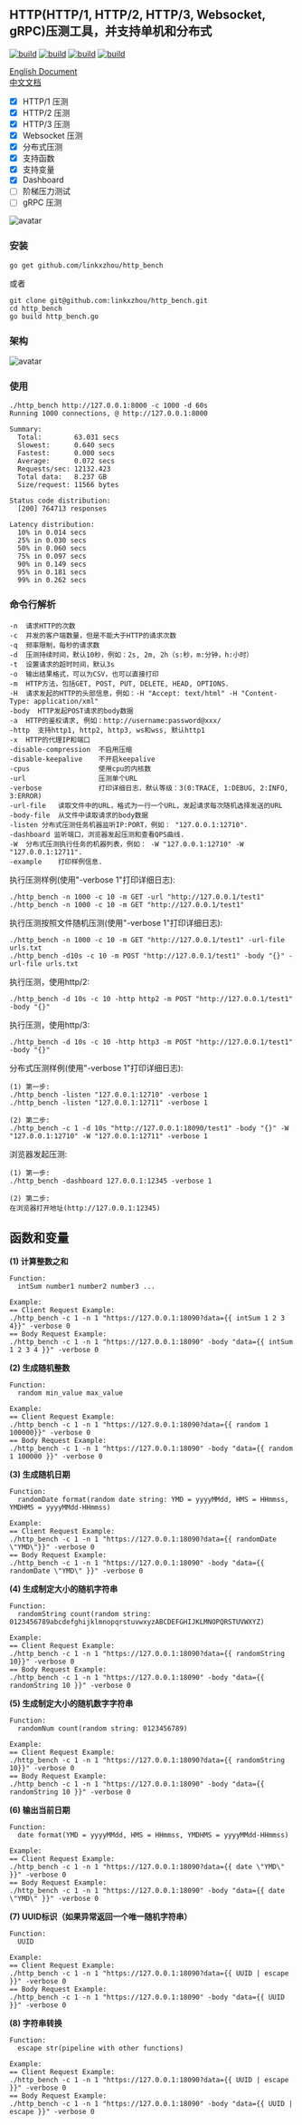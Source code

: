## HTTP(HTTP/1, HTTP/2, HTTP/3, Websocket, gRPC)压测工具，并支持单机和分布式

[![build](https://github.com/linkxzhou/http_bench/actions/workflows/build1.17.yml/badge.svg)](https://github.com/linkxzhou/http_bench/actions/workflows/build1.17.yml)
[![build](https://github.com/linkxzhou/http_bench/actions/workflows/build1.18.yml/badge.svg)](https://github.com/linkxzhou/http_bench/actions/workflows/build1.18.yml)
[![build](https://github.com/linkxzhou/http_bench/actions/workflows/build1.19.yml/badge.svg)](https://github.com/linkxzhou/http_bench/actions/workflows/build1.19.yml)
[![build](https://github.com/linkxzhou/http_bench/actions/workflows/build1.20.yml/badge.svg)](https://github.com/linkxzhou/http_bench/actions/workflows/build1.20.yml)

[English Document](https://github.com/linkxzhou/http_bench/blob/master/README.md)  
[中文文档](https://github.com/linkxzhou/http_bench/blob/master/README_CN.md)  

- [x] HTTP/1 压测
- [x] HTTP/2 压测
- [x] HTTP/3 压测
- [x] Websocket 压测
- [x] 分布式压测
- [x] 支持函数
- [x] 支持变量
- [x] Dashboard
- [ ] 阶梯压力测试
- [ ] gRPC 压测

![avatar](./demo.png)

### 安装

```
go get github.com/linkxzhou/http_bench
```
或者
```
git clone git@github.com:linkxzhou/http_bench.git
cd http_bench
go build http_bench.go
```

### 架构
![avatar](./arch.png)

### 使用

```
./http_bench http://127.0.0.1:8000 -c 1000 -d 60s
Running 1000 connections, @ http://127.0.0.1:8000

Summary:
  Total:        63.031 secs
  Slowest:      0.640 secs
  Fastest:      0.000 secs
  Average:      0.072 secs
  Requests/sec: 12132.423
  Total data:   8.237 GB
  Size/request: 11566 bytes

Status code distribution:
  [200] 764713 responses

Latency distribution:
  10% in 0.014 secs
  25% in 0.030 secs
  50% in 0.060 secs
  75% in 0.097 secs
  90% in 0.149 secs
  95% in 0.181 secs
  99% in 0.262 secs
```

### 命令行解析

```
-n  请求HTTP的次数
-c  并发的客户端数量，但是不能大于HTTP的请求次数
-q  频率限制，每秒的请求数
-d  压测持续时间，默认10秒，例如：2s, 2m, 2h（s:秒，m:分钟，h:小时）
-t  设置请求的超时时间，默认3s
-o  输出结果格式，可以为CSV，也可以直接打印
-m  HTTP方法，包括GET, POST, PUT, DELETE, HEAD, OPTIONS.
-H  请求发起的HTTP的头部信息，例如：-H "Accept: text/html" -H "Content-Type: application/xml"
-body  HTTP发起POST请求的body数据
-a  HTTP的鉴权请求, 例如：http://username:password@xxx/
-http  支持http1, http2, http3, ws和wss, 默认http1
-x  HTTP的代理IP和端口
-disable-compression  不启用压缩
-disable-keepalive    不开启keepalive
-cpus                 使用cpu的内核数
-url                  压测单个URL
-verbose              打印详细日志，默认等级：3(0:TRACE, 1:DEBUG, 2:INFO, 3:ERROR)
-url-file   读取文件中的URL，格式为一行一个URL，发起请求每次随机选择发送的URL
-body-file  从文件中读取请求的body数据
-listen 分布式压测任务机器监听IP:PORT，例如： "127.0.0.1:12710".
-dashboard 监听端口，浏览器发起压测和查看QPS曲线.
-W  分布式压测执行任务的机器列表，例如： -W "127.0.0.1:12710" -W "127.0.0.1:12711".
-example 	打印样例信息.
```

执行压测样例(使用"-verbose 1"打印详细日志):
```
./http_bench -n 1000 -c 10 -m GET -url "http://127.0.0.1/test1"
./http_bench -n 1000 -c 10 -m GET "http://127.0.0.1/test1"
```

执行压测按照文件随机压测(使用"-verbose 1"打印详细日志):
```
./http_bench -n 1000 -c 10 -m GET "http://127.0.0.1/test1" -url-file urls.txt
./http_bench -d10s -c 10 -m POST "http://127.0.0.1/test1" -body "{}" -url-file urls.txt
```

执行压测，使用http/2:
```
./http_bench -d 10s -c 10 -http http2 -m POST "http://127.0.0.1/test1" -body "{}"
```

执行压测，使用http/3:
```
./http_bench -d 10s -c 10 -http http3 -m POST "http://127.0.0.1/test1" -body "{}"
```

分布式压测样例(使用"-verbose 1"打印详细日志):
```
(1) 第一步:
./http_bench -listen "127.0.0.1:12710" -verbose 1
./http_bench -listen "127.0.0.1:12711" -verbose 1

(2) 第二步:
./http_bench -c 1 -d 10s "http://127.0.0.1:18090/test1" -body "{}" -W "127.0.0.1:12710" -W "127.0.0.1:12711" -verbose 1
```

浏览器发起压测:
```
(1) 第一步:
./http_bench -dashboard 127.0.0.1:12345 -verbose 1

(2) 第二步:
在浏览器打开地址(http://127.0.0.1:12345)
```

## 函数和变量
**(1) 计算整数之和**  
```
Function: 
  intSum number1 number2 number3 ...

Example:  
== Client Request Example:
./http_bench -c 1 -n 1 "https://127.0.0.1:18090?data={{ intSum 1 2 3 4}}" -verbose 0
== Body Request Example:
./http_bench -c 1 -n 1 "https://127.0.0.1:18090" -body "data={{ intSum 1 2 3 4 }}" -verbose 0
```

**(2) 生成随机整数**  
```
Function: 
  random min_value max_value 

Example:  
== Client Request Example:
./http_bench -c 1 -n 1 "https://127.0.0.1:18090?data={{ random 1 100000}}" -verbose 0
== Body Request Example:
./http_bench -c 1 -n 1 "https://127.0.0.1:18090" -body "data={{ random 1 100000 }}" -verbose 0
```

**(3) 生成随机日期**  
```
Function: 
  randomDate format(random date string: YMD = yyyyMMdd, HMS = HHmmss, YMDHMS = yyyyMMdd-HHmmss)

Example:  
== Client Request Example:
./http_bench -c 1 -n 1 "https://127.0.0.1:18090?data={{ randomDate \"YMD\"}}" -verbose 0
== Body Request Example:
./http_bench -c 1 -n 1 "https://127.0.0.1:18090" -body "data={{ randomDate \"YMD\" }}" -verbose 0
```

**(4) 生成制定大小的随机字符串**  
```
Function: 
  randomString count(random string: 0123456789abcdefghijklmnopqrstuvwxyzABCDEFGHIJKLMNOPQRSTUVWXYZ)

Example:  
== Client Request Example:
./http_bench -c 1 -n 1 "https://127.0.0.1:18090?data={{ randomString 10}}" -verbose 0
== Body Request Example:
./http_bench -c 1 -n 1 "https://127.0.0.1:18090" -body "data={{ randomString 10 }}" -verbose 0
```

**(5) 生成制定大小的随机数字字符串**  
```
Function: 
  randomNum count(random string: 0123456789)

Example:  
== Client Request Example:
./http_bench -c 1 -n 1 "https://127.0.0.1:18090?data={{ randomString 10}}" -verbose 0
== Body Request Example:
./http_bench -c 1 -n 1 "https://127.0.0.1:18090" -body "data={{ randomString 10 }}" -verbose 0
```

**(6) 输出当前日期**  
```
Function: 
  date format(YMD = yyyyMMdd, HMS = HHmmss, YMDHMS = yyyyMMdd-HHmmss) 

Example:  
== Client Request Example:
./http_bench -c 1 -n 1 "https://127.0.0.1:18090?data={{ date \"YMD\" }}" -verbose 0
== Body Request Example:
./http_bench -c 1 -n 1 "https://127.0.0.1:18090" -body "data={{ date \"YMD\" }}" -verbose 0
```

**(7) UUID标识（如果异常返回一个唯一随机字符串）**  
```
Function: 
  UUID 

Example:  
== Client Request Example:
./http_bench -c 1 -n 1 "https://127.0.0.1:18090?data={{ UUID | escape }}" -verbose 0
== Body Request Example:
./http_bench -c 1 -n 1 "https://127.0.0.1:18090" -body "data={{ UUID }}" -verbose 0
```

**(8) 字符串转换**  
```
Function: 
  escape str(pipeline with other functions)

Example:  
== Client Request Example:
./http_bench -c 1 -n 1 "https://127.0.0.1:18090?data={{ UUID | escape }}" -verbose 0
== Body Request Example:
./http_bench -c 1 -n 1 "https://127.0.0.1:18090" -body "data={{ UUID | escape }}" -verbose 0
```